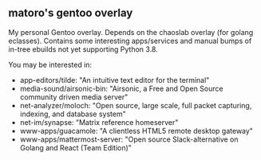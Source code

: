 ## matoro's gentoo overlay

My personal Gentoo overlay.  Depends on the chaoslab overlay (for golang eclasses).  Contains some interesting apps/services and manual bumps of in-tree ebuilds not yet supporting Python 3.8.

You may be interested in:

* app-editors/tilde: "An intuitive text editor for the terminal"
* media-sound/airsonic-bin: "Airsonic, a Free and Open Source community driven media server"
* net-analyzer/moloch: "Open source, large scale, full packet capturing, indexing, and database system"
* net-im/synapse: "Matrix reference homeserver"
* www-apps/guacamole: "A clientless HTML5 remote desktop gateway"
* www-apps/mattermost-server: "Open source Slack-alternative on Golang and React (Team Edition)"
